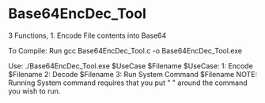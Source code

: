 # Base64EncDec_Tool
3 Functions, 1. Encode File contents into Base64

To Compile: Run gcc Base64EncDec_Tool.c -o Base64EncDec_Tool.exe

Use: ./Base64EncDec_Tool.exe $UseCase $Filename
$UseCase:
1: Encode $Filename
2: Decode $Filename
3: Run System Command $Filename
NOTE: Running System command requires that you put " " around the command you wish to run.
